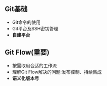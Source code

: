 ## Git基础
* Git命令的使用
* Git平台及SSH密钥管理
* **自建平台**

## Git Flow(重要)
* 按需取用合适的工作流
* 理解Git Flow解决的问题:发布控制、持续集成
* **语义化版本号**